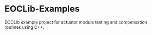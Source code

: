 # EOCLib-Examples
EOCLib example project for actuator module testing and compensation routines using C++.
